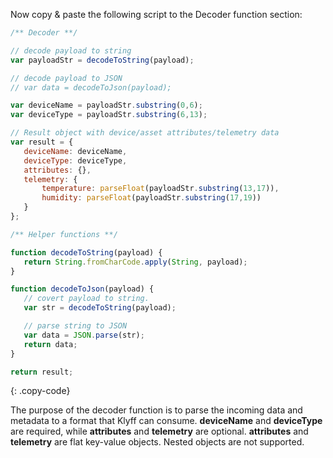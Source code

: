 Now copy & paste the following script to the Decoder function section:

```javascript
/** Decoder **/

// decode payload to string
var payloadStr = decodeToString(payload);

// decode payload to JSON
// var data = decodeToJson(payload);

var deviceName = payloadStr.substring(0,6);
var deviceType = payloadStr.substring(6,13);

// Result object with device/asset attributes/telemetry data
var result = {
   deviceName: deviceName,
   deviceType: deviceType,
   attributes: {},
   telemetry: {
       temperature: parseFloat(payloadStr.substring(13,17)),
       humidity: parseFloat(payloadStr.substring(17,19))
   }
};

/** Helper functions **/

function decodeToString(payload) {
   return String.fromCharCode.apply(String, payload);
}

function decodeToJson(payload) {
   // covert payload to string.
   var str = decodeToString(payload);

   // parse string to JSON
   var data = JSON.parse(str);
   return data;
}

return result;
``` 
{: .copy-code}


The purpose of the decoder function is to parse the incoming data and metadata to a format that Klyff can consume. 
**deviceName** and **deviceType** are required, while **attributes** and **telemetry** are optional.
**attributes** and **telemetry** are flat key-value objects. Nested objects are not supported.